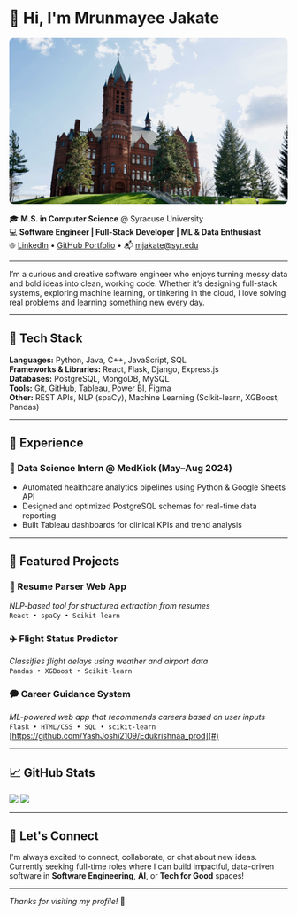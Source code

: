 # 👋 Hi, I'm Mrunmayee Jakate

<img src="https://raw.githubusercontent.com/mrunmayee9601/mrunmayee9601/main/image1.jpg" width="100%" height="300" alt="Syracuse University" style="object-fit: cover; border-radius: 8px;" />


🎓 **M.S. in Computer Science** @ Syracuse University  
💻 **Software Engineer | Full-Stack Developer | ML & Data Enthusiast**  
🌐 [LinkedIn](https://www.linkedin.com/in/mrunmayee-jakate-2a15711bb/) • [GitHub Portfolio](https://github.com/mrunmayee9601) • 📬 mjakate@syr.edu

---

I’m a curious and creative software engineer who enjoys turning messy data and bold ideas into clean, working code. Whether it’s designing full-stack systems, exploring machine learning, or tinkering in the cloud, I love solving real problems and learning something new every day.

---

## 🚀 Tech Stack

**Languages:** Python, Java, C++, JavaScript, SQL  
**Frameworks & Libraries:** React, Flask, Django, Express.js  
**Databases:** PostgreSQL, MongoDB, MySQL   
**Tools:** Git, GitHub, Tableau, Power BI, Figma  
**Other:** REST APIs, NLP (spaCy), Machine Learning (Scikit-learn, XGBoost, Pandas)

---

## 💼 Experience

### 🔹 Data Science Intern @ MedKick (May–Aug 2024)
- Automated healthcare analytics pipelines using Python & Google Sheets API
- Designed and optimized PostgreSQL schemas for real-time data reporting
- Built Tableau dashboards for clinical KPIs and trend analysis

---

## 📌 Featured Projects

### 📄 Resume Parser Web App  
*NLP-based tool for structured extraction from resumes*  
`React • spaCy • Scikit-learn`  

### ✈️ Flight Status Predictor  
*Classifies flight delays using weather and airport data*  
`Pandas • XGBoost • Scikit-learn`  

### 🗭 Career Guidance System  
*ML-powered web app that recommends careers based on user inputs*  
`Flask • HTML/CSS • SQL • scikit-learn`  
[https://github.com/YashJoshi2109/Edukrishnaa_prod](#)


---

## 📈 GitHub Stats

<img src="https://github-readme-stats.vercel.app/api?username=mrunmayee9601&show_icons=true&theme=default" width="30%"/>
<img src="https://github-readme-stats.vercel.app/api/top-langs/?username=mrunmayee9601&layout=compact&theme=default" width="30%"/>

---

## 🤝 Let's Connect

I'm always excited to connect, collaborate, or chat about new ideas. Currently seeking full-time roles where I can build impactful, data-driven software in **Software Engineering**, **AI**, or **Tech for Good** spaces!

---

_Thanks for visiting my profile!_ 🚀
